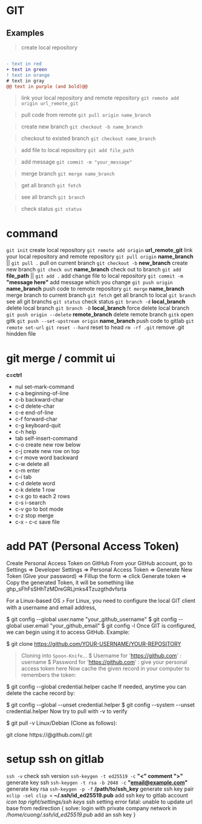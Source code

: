 # GIT
## Examples
> create local repository
```git init
```

```diff
- text in red
+ text in green
! text in orange
# text in gray
@@ text in purple (and bold)@@
```

> link your local repository and remote repository
> ```git remote add origin url_remote_git```

> pull code from remote
> ```git pull origin name_branch```

> create new branch
> ```git checkout -b name_branch```

> checkout to existed branch
> ```git checkout name_branch```

> add file to local repository
> ```git add file_path```

> add message
> ```git commit -m "your_message"```

> merge branch
> ```git merge name_branch```

> get all branch
> ```git fetch```

> see all branch
> ```git branch```

> check status
> ```git status```

# command
`git init`                                            create local repository
`git remote add origin` **url_remote_git**            link your local repository and remote repository
`git pull origin` **name_branch** || `git pull .`     pull on current branch
`git checkout -b` **new_branch**                      create new branch
`git check out` **name_branch**                       check out to branch
`git add` **file_path** || `git add .`                add change file to local repository
`git commit -m` **"message here"**                    add message which you change
`git push origin` **name_branch**                     push code to remote repository
`git merge` **name_branch**                           merge branch to current branch
`git fetch`                                           get all branch to local
`git branch`                                          see all git branchs
`git status`                                          check status
`git branch -d` **local_branch**                      delete local branch
`git branch -D` **local_branch**                      force delete local branch
`git push origin --delete` **remote_branch**          delete remote branch
`gitk`                                                open gitk
`git push --set-upstream origin` **name_branch**      push code to gitlab
`git remote set-url`
`git reset --hard`                                    reset to head
`rm -rf .git`                                         remove .git hindden file
# git merge / commit ui
**c=ctrl**
- nul             set-mark-command
- c-a             beginning-of-line
- c-b             backward-char
- c-d             delete-char
- c-e             end-of-line
- c-f             forward-char
- c-g             keyboard-quit
- c-h             help
- tab             self-insert-command
- c-o             create new row below
- c-j             create new row on top
- c-r             move word backward
- c-w             delete all
- c-m             enter
- c-i             tab
- c-d             delete word
- c-k             delete 1 row
- c-x             go to each 2 rows
- c-s             i-search
- c-v             go to bot mode
- c-z             stop merge
- c-x - c-c       save file

# add PAT (Personal Access Token)
Create Personal Access Token on GitHub
From your GitHub account, go to Settings => Developer Settings => Personal Access Token => Generate New Token (Give your password) => Fillup the form => click Generate token => Copy the generated Token, it will be something like ghp_sFhFsSHhTzMDreGRLjmks4Tzuzgthdvfsrta

For a Linux-based OS ⤴
For Linux, you need to configure the local GIT client with a username and email address,

$ git config --global user.name "your_github_username"
$ git config --global user.email "your_github_email"
$ git config -l
Once GIT is configured, we can begin using it to access GitHub. Example:

$ git clone https://github.com/YOUR-USERNAME/YOUR-REPOSITORY
> Cloning into `Spoon-Knife`...
$ Username for 'https://github.com' : username
$ Password for 'https://github.com' : give your personal access token here
Now cache the given record in your computer to remembers the token:

$ git config --global credential.helper cache
If needed, anytime you can delete the cache record by:

$ git config --global --unset credential.helper
$ git config --system --unset credential.helper
Now try to pull with -v to verify

$ git pull -v
Linux/Debian (Clone as follows):

git clone https://<tokenhere>@github.com/<user>/<repo>.git

# setup ssh on gitlab
`ssh -v`                                                    check ssh version 
`ssh-keygen -t ed25519 -c` **"<" comment ">"**              generate key ssh
`ssh-keygen -t rsa -b 2048 -c` **"email@example.com"**      generate key rsa
`ssh-keygen -p -f` **/path/to/ssh_key**                     generate ssh key pair
`xclip -sel clip <` **~/.ssh/id_ed25519.pub**               add ssh key to gitlab account
*icon top right/settings/ssh keys*                          ssh setting 
error fatal: unable to update url base from redirection {
      solve: login with private company network
in */home/cuong/.ssh/id_ed25519.pub*   add an ssh key
}